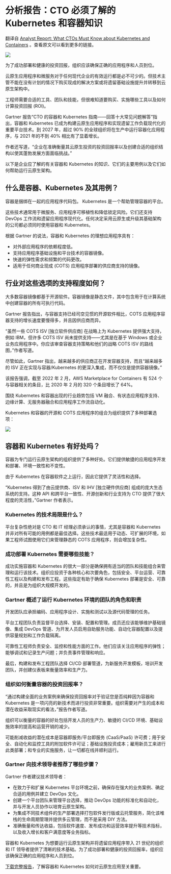 # 分析报告：CTO 必须了解的 Kubernetes 和容器知识

翻译自 [Analyst Report: What CTOs Must Know about Kubernetes and Containers](https://thenewstack.io/analyst-report-what-ctos-must-know-about-kubernetes-and-containers/) 。查看原文可以看到更多的链接。

![](https://cdn.thenewstack.io/media/2023/02/43de1e90-art-2-1024x682.jpg)

为了成功部署和健康的投资回报，组织应该确保正确的应用程序和人员到位。

云原生应用程序和微服务对于任何现代企业的有效运行都是必不可少的。但技术主管不能在没有计划的情况下购买现成的解决方案或将遗留基础设施提升并转移到云原生架构中。

工程师需要合适的工具、团队和技能，但很难知道要购买、实施哪些工具以及如何计算投资回报 (ROI)。

Gartner 报告“CTO 的容器和 Kubernetes 指南——回答十大常见问题解答”指出，容器和 Kubernetes 已成为构建云原生应用程序和实现遗留工作负载现代化的重要平台技术。到 2027 年，超过 90% 的全球组织将在生产中运行容器化应用程序，与 2021 年的不到 40% 相比有了显着增长。

作者还写道，“企业在准确衡量其云原生投资的投资回报率以及创建合适的组织结构以使其蓬勃发展方面面临挑战。”

以下是企业应了解的有关容器和 Kubernetes 的知识、它们的主要用例以及它们如何帮助运行云原生架构。

## 什么是容器、Kubernetes 及其用例？

容器是捆绑在一起的应用程序代码包。 Kubernetes 是一个帮助管理容器的平台。

这些技术通常用于微服务、应用程序可移植性和降低锁定风险。它们还支持 DevOps 工作流和遗留应用程序现代化。任何决定采用云原生或升级其基础架构的公司都必须同时使用容器和 Kubernetes。

根据 Gartner 的说法，容器和 Kubernetes 的理想应用程序具有：

* 对外部应用程序的依赖程度低。
* 支持应用程序基础设施和平台技术的容器镜像。
* 快速的弹性需求和频繁的代码更改。
* 适用于任何商业现成 (COTS) 应用程序部署的供应商支持的镜像。

## 行业对这些选项的支持程度如何？

大多数容器镜像都基于开源软件。容器镜像是静态文件，其中包含用于在计算系统中创建容器的所有可执行代码。

Gartner 报告指出，与容器支持已经司空见惯的开源软件相比，COTS 应用程序容器支持的增长速度要慢得多，并且因供应商而异。

“虽然一些 COTS ISV [独立软件供应商] 在战略上为 Kubernetes 提供强大支持，例如 IBM，但许多 COTS ISV 尚未提供支持——尤其是在基于 Windows 或企业业务应用程序中。你应该审查容器支持策略和他们的战略 COTS ISV 的路线图，”作者写道。

尽管如此，Gartner 指出，越来越多的供应商正在开发容器支持，而且“越来越多的 ISV 正在实现与容器/Kubernetes 的更深入集成，而不仅仅是提供容器镜像。”

该报告强调，截至 2022 年 2 月，AWS Marketplace for Containers 有 524 个与容器相关的条目，比 2020 年 2 月的 320 个条目增长了 64%。

围绕 Kubernetes 和容器出现的行业趋势包括 VM 融合、有状态应用程序支持、边缘计算、无服务器融合和应用程序工作流自动化。

Kubernetes 和容器的开源和 COTS 应用程序的组合为组织提供了多种部署选项：

![](https://cdn.thenewstack.io/media/2023/02/878fb91e-image1.png)

## 容器和 Kubernetes 有好处吗？

容器为专门运行云原生架构的组织提供了多种好处。它们提供敏捷的应用程序开发和部署、环境一致性和不变性。

由于 Kubernetes 在容器软件之上运行，因此它提供了灵活性和选择。

“Kubernetes 得到了由云提供商、ISV 和 IHV [独立硬件供应商] 组成的庞大生态系统的支持。这种 API 和跨平台一致性、开源创新和行业支持为 CTO 提供了很大程度的灵活性，”Gartner 作者表示。

### Kubernetes 的技术局限是什么？

平台复杂性绝对是 CTO 和 IT 经理必须承认的事情，尤其是容器和 Kubernetes 并非对所有可能的用例都是最佳选择。这些技术最适用于动态、可扩展的环境，如果工程师试图使用它们来管理静态的 COTS 应用程序，则会增加复杂性。

### 成功部署 Kubernetes 需要哪些技能？

成功实施容器和 Kubernetes 的很​​大一部分是确保拥有适当的团队和技能组合来管理和运行该技术。组织应投资于各种核心和次要角色，包括安全、平台运营、可靠性工程以及构建和发布工程。这些指定有助于确保 Kubernetes 部署是安全、可靠的，并且是为组织大规模开发的。

### Gartner 概述了运行 Kubernetes 环境的团队的角色和职责

开发团队应承担编码、应用程序设计、实施和测试以及源代码管理的任务。

平台工程团队负责监督平台选择、安装、配置和管理。成员还应该能够维护基础镜像、集成 DevOps 管道、为开发人员启用自助服务功能、自动化容器配置以及提供容量规划和工作负载隔离。

可靠性工程师负责安全、监控和性能方面的工作。他们应该关注应用程序的弹性；能够调试和记录生产问题；并负责事件管理和响应。

最后，构建和发布工程团队选择 CI/CD 部署管道，为新服务开发模板，培训开发团队，并创建仪表板来衡量效率和生产力。

### 组织如何衡量容器的投资回报率？

“通过构建全面的业务案例来确保投资回报率对于验证您是否纯粹因为容器和 Kubernetes 是一项闪亮的新技术而进行投资非常重要。组织需要对产生的成本和潜在收益采取现实的看法，”报告作者写道。

组织可以衡量的容器的好处包括开发人员的生产力、敏捷的 CI/CD 环境、基础设施效率的提高和运营开销的减少。

可能削减收益的潜在成本是容器即服务/平台即服务 (CaaS/PaaS) 许可费；用于安全、自动化和监控工具的附加软件许可证；基础设施投资成本；雇用新员工来进行此类部署；和专业的实施服务，让一切都在线并顺利运行。

### Gartner 向技术领导者推荐了哪些步骤？

Gartner 作者建议技术领导者：

* 在致力于和扩展 Kubernetes 平台环境之前，确保存在强大的业务案例、确定合适的用例并建立 DevOps 文化。
* 创建一个平台团队来管理平台选择，推动 DevOps 功能的标准化和自动化，并与开发人员协作以培育云原生架构。
* 为集成不同技术组件的生产部署选择打包软件发行版或云托管服务，简化该堆栈的生命周期管理并提供多云管理，而不是采用 DIY 方法。
* 准确衡量和传达收益，包括软件速度、发布成功和运营效率提升等技术指标，以及收入增长和客户满意度等业务指标。

容器和 Kubernetes 为想要运行云原生架构并将遗留应用程序带入 21 世纪的组织和 IT 领导者提供了清晰的技术基础。为了成功部署和健康的投资回报率，组织应该确保正确的应用程序和人员到位。

[下载完整报告](https://go.chronosphere.io/gartner-cto-guide.html)，了解容器和 Kubernetes 如何对云原生应用至关重要。